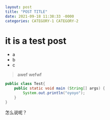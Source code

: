 ```yml
layout: post
title: "POST TITLE"
date: 2021-09-18 11:38:33 -0000
categories: CATEGORY-1 CATEGORY-2
```

# it is a test post
- a 
- b
- c
> awef
> wefwf
```java
public class Test{
    public static void main (String[] args) {
        System.out.println("oyoyo");
    }
}
```
怎么说呢？
